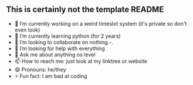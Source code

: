 ## This is certainly not the template README

- 🔭 I’m currently working on a weird timeslot system (it's private so don't even look)
- 🌱 I’m currently learning python (for 2 years)
- 👯 I’m looking to collaborate on nothing.-.
- 🤔 I’m looking for help with everything
- 💬 Ask me about anything os level
- 📫 How to reach me: just look at my linktree or website
- 😄 Pronouns: he/they
- ⚡ Fun fact: I am bad at coding
